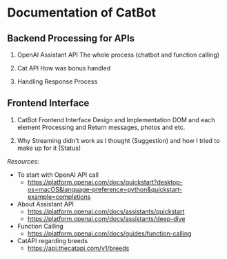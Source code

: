 # Documentation of CatBot

## Backend Processing for APIs
1. OpenAI Assistant API
The whole process (chatbot and function calling)

2. Cat API
How was bonus handled

3. Handling Response Process

## Frontend Interface
1. CatBot Frontend Interface Design and Implementation
DOM and each element
Processing and Return messages, photos and etc.

2. Why Streaming didn't work as I thought (Suggestion) and how I tried to make up for it (Status)

*Resources*:
- To start with OpenAI API call
  - https://platform.openai.com/docs/quickstart?desktop-os=macOS&language-preference=python&quickstart-example=completions
- About Assistant API
  - https://platform.openai.com/docs/assistants/quickstart
  - https://platform.openai.com/docs/assistants/deep-dive
- Function Calling
  - https://platform.openai.com/docs/guides/function-calling
- CatAPI regarding breeds
  - https://api.thecatapi.com/v1/breeds